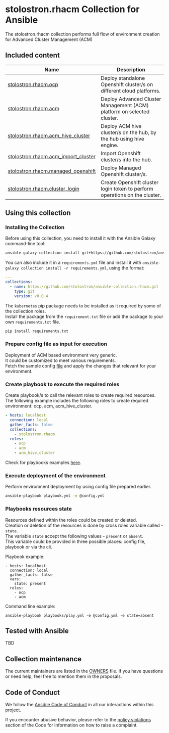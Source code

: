 # stolostron.rhacm Collection for Ansible
The stolostron.rhacm collection performs full flow of environment creation for Advanced Cluster Management (ACM)

## Included content

Name | Description
--- | ---
[stolostron.rhacm.ocp](docs/ocp.md)| Deploy standalone Openshift cluster/s on different cloud platforms.
[stolostron.rhacm.acm](docs/acm.md)| Deploy Advanced Cluster Management (ACM) platform on selected cluster.
[stolostron.rhacm.acm_hive_cluster](docs/acm_hive_cluster.md)| Deploy ACM hive cluster/s on the hub, by the hub using hive engine.
[stolostron.rhacm.acm_import_cluster](docs/acm_import_cluster.md)| Import Openshift cluster/s into the hub.
[stolostron.rhacm.managed_openshift](docs/managed_openshift.md) | Deploy Managed Openshift cluster/s.
[stolostron.rhacm.cluster_login](docs/cluster_login.md)| Create Openshift cluster login token to perform operations on the cluster.

## Using this collection

### Installing the Collection

Before using this collection, you need to install it with the Ansible Galaxy command-line tool:
```bash
ansible-galaxy collection install git+https://github.com/stolostron/ansible-collection.rhacm.git,v0.0.4
```

You can also include it in a `requirements.yml` file and install it with `ansible-galaxy collection install -r requirements.yml`, using the format:
```yaml
---
collections:
  - name: https://github.com/stolostron/ansible-collection.rhacm.git
    type: git
    version: v0.0.4
```

The `kubernetes` pip package needs to be installed as it required by some of the collection roles.  
Install the package from the `requirement.txt` file or add the package to your own `requirements.txt` file.
```bash
pip install requirements.txt
```

### Prepare config file as input for execution

Deployment of ACM based environment very generic.  
It could be customized to meet various requirements.  
Fetch the sample config [file](docs/config-sample.yml) and apply the changes that relevant for your environment.

### Create playbook to execute the required roles

Create playbook/s to call the relevant roles to create required resources.  
The following example includes the following roles to create required environment: ocp, acm, acm_hive_cluster.
```yaml
- hosts: localhost
  connection: local
  gather_facts: false
  collections:
    - stolostron.rhacm
  roles:
    - ocp
    - acm
    - acm_hive_cluster
```
Check for playbooks examples [here](docs/playbooks_examples/).

### Execute deployment of the environment

Perform environment deployment by using config file prepared earlier.
```bash
ansible-playbook playbook.yml -e @config.yml
```

### Playbooks resources state

Resources defined within the roles could be created or deleted.  
Creation or deletion of the resources is done by cross roles variable called - `state`.  
The variable `state` accept the following values - `present` or `absent`.  
This variable could be provided in three possible places: config file, playbook or via the cli.

Playbook example:
```
- hosts: localhost
  connection: local
  gather_facts: false
  vars:
    state: present
  roles:
    - ocp
    - acm
```

Command line example:
```
ansible-playbook playbooks/play.yml -e @config.yml -e state=absent
```

## Tested with Ansible

TBD

## Collection maintenance

The current maintainers are listed in the [OWNERS](OWNERS) file. If you have questions or need help, feel free to mention them in the proposals.

## Code of Conduct

We follow the [Ansible Code of Conduct](https://docs.ansible.com/ansible/devel/community/code_of_conduct.html) in all our interactions within this project.

If you encounter abusive behavior, please refer to the [policy violations](https://docs.ansible.com/ansible/devel/community/code_of_conduct.html#policy-violations) section of the Code for information on how to raise a complaint.
